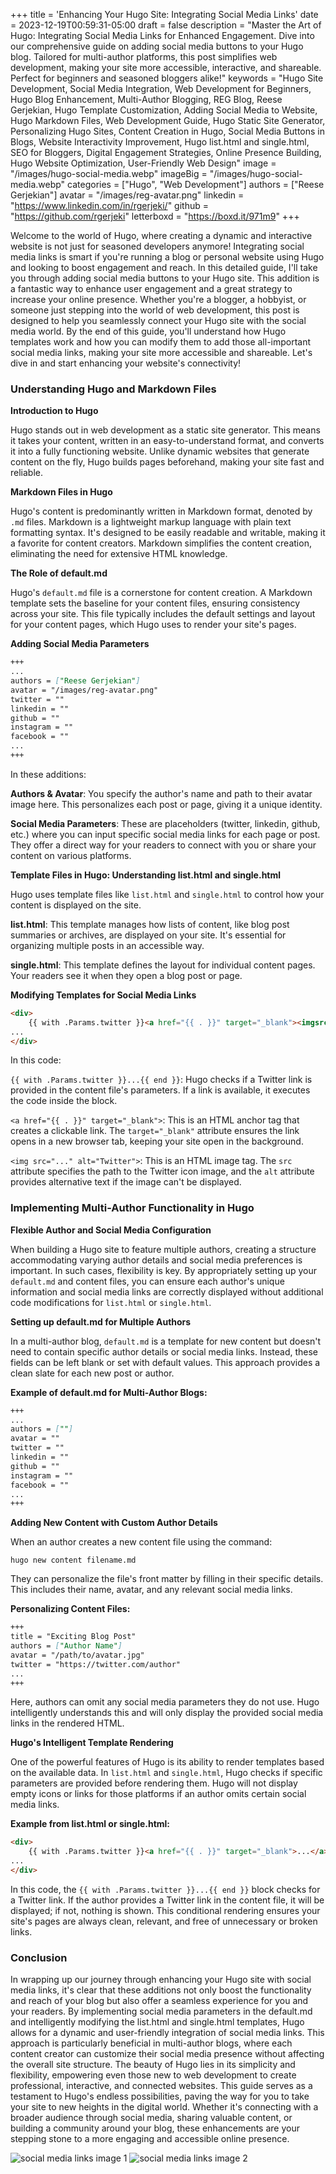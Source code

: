 +++
title = 'Enhancing Your Hugo Site: Integrating Social Media Links'
date = 2023-12-19T00:59:31-05:00
draft = false
description = "Master the Art of Hugo: Integrating Social Media Links for Enhanced Engagement. Dive into our comprehensive guide on adding social media buttons to your Hugo blog. Tailored for multi-author platforms, this post simplifies web development, making your site more accessible, interactive, and shareable. Perfect for beginners and seasoned bloggers alike!"
keywords = "Hugo Site Development, Social Media Integration, Web Development for Beginners, Hugo Blog Enhancement, Multi-Author Blogging, REG Blog, Reese Gerjekian, Hugo Template Customization, Adding Social Media to Website, Hugo Markdown Files, Web Development Guide, Hugo Static Site Generator, Personalizing Hugo Sites, Content Creation in Hugo, Social Media Buttons in Blogs, Website Interactivity Improvement, Hugo list.html and single.html, SEO for Bloggers, Digital Engagement Strategies, Online Presence Building, Hugo Website Optimization, User-Friendly Web Design"
image = "/images/hugo-social-media.webp"
imageBig = "/images/hugo-social-media.webp"
categories = ["Hugo", "Web Development"]
authors = ["Reese Gerjekian"]
avatar = "/images/reg-avatar.png"
linkedin = "https://www.linkedin.com/in/rgerjeki/"
github = "https://github.com/rgerjeki"
letterboxd = "https://boxd.it/971m9"
+++

Welcome to the world of Hugo, where creating a dynamic and interactive website is not just for seasoned developers anymore! Integrating social media links is smart if you're running a blog or personal website using Hugo and looking to boost engagement and reach. In this detailed guide, I'll take you through adding social media buttons to your Hugo site. This addition is a fantastic way to enhance user engagement and a great strategy to increase your online presence. Whether you're a blogger, a hobbyist, or someone just stepping into the world of web development, this post is designed to help you seamlessly connect your Hugo site with the social media world. By the end of this guide, you'll understand how Hugo templates work and how you can modify them to add those all-important social media links, making your site more accessible and shareable. Let's dive in and start enhancing your website's connectivity!

### Understanding Hugo and Markdown Files

**Introduction to Hugo**

Hugo stands out in web development as a static site generator. This means it takes your content, written in an easy-to-understand format, and converts it into a fully functioning website. Unlike dynamic websites that generate content on the fly, Hugo builds pages beforehand, making your site fast and reliable.

**Markdown Files in Hugo**

Hugo's content is predominantly written in Markdown format, denoted by `.md` files. Markdown is a lightweight markup language with plain text formatting syntax. It's designed to be easily readable and writable, making it a favorite for content creators. Markdown simplifies the content creation, eliminating the need for extensive HTML knowledge.

**The Role of default.md**

Hugo's `default.md` file is a cornerstone for content creation. A Markdown template sets the baseline for your content files, ensuring consistency across your site. This file typically includes the default settings and layout for your content pages, which Hugo uses to render your site's pages.

**Adding Social Media Parameters**

```markdown
+++
... 
authors = ["Reese Gerjekian"] 
avatar = "/images/reg-avatar.png" 
twitter = "" 
linkedin = "" 
github = "" 
instagram = "" 
facebook = "" 
...
+++
```

In these additions:

**Authors & Avatar**: You specify the author's name and path to their avatar image here. This personalizes each post or page, giving it a unique identity.

**Social Media Parameters**: These are placeholders (twitter, linkedin, github, etc.) where you can input specific social media links for each page or post. They offer a direct way for your readers to connect with you or share your content on various platforms.

**Template Files in Hugo: Understanding list.html and single.html**

Hugo uses template files like `list.html` and `single.html` to control how your content is displayed on the site.

**list.html**: This template manages how lists of content, like blog post summaries or archives, are displayed on your site. It's essential for organizing multiple posts in an accessible way.

**single.html**: This template defines the layout for individual content pages. Your readers see it when they open a blog post or page.

**Modifying Templates for Social Media Links**

```html
<div> 
    {{ with .Params.twitter }}<a href="{{ . }}" target="_blank"><imgsrc="/images/Social_Media_Icons/icons8-twitter-48.png" alt="Twitter"></a>{{ end }} 
...
</div>
```

In this code:

`{{ with .Params.twitter }}...{{ end }}`: Hugo checks if a Twitter link is provided in the content file's parameters. If a link is available, it executes the code inside the block.

`<a href="{{ . }}" target="_blank">`: This is an HTML anchor tag that creates a clickable link. The `target="_blank"` attribute ensures the link opens in a new browser tab, keeping your site open in the background.

`<img src="..." alt="Twitter">`: This is an HTML image tag. The `src` attribute specifies the path to the Twitter icon image, and the `alt` attribute provides alternative text if the image can't be displayed.

### Implementing Multi-Author Functionality in Hugo

**Flexible Author and Social Media Configuration**

When building a Hugo site to feature multiple authors, creating a structure accommodating varying author details and social media preferences is important. In such cases, flexibility is key. By appropriately setting up your `default.md` and content files, you can ensure each author's unique information and social media links are correctly displayed without additional code modifications for `list.html` or `single.html`.

**Setting up default.md for Multiple Authors**

In a multi-author blog, `default.md` is a template for new content but doesn't need to contain specific author details or social media links. Instead, these fields can be left blank or set with default values. This approach provides a clean slate for each new post or author.

**Example of default.md for Multi-Author Blogs:**

```markdown
+++
... 
authors = [""] 
avatar = "" 
twitter = "" 
linkedin = "" 
github = "" 
instagram = "" 
facebook = "" 
...
+++
```

**Adding New Content with Custom Author Details**

When an author creates a new content file using the command:

```console
hugo new content filename.md
```

They can personalize the file's front matter by filling in their specific details. This includes their name, avatar, and any relevant social media links.

**Personalizing Content Files:**

```markdown
+++ 
title = "Exciting Blog Post" 
authors = ["Author Name"] 
avatar = "/path/to/avatar.jpg" 
twitter = "https://twitter.com/author" 
... 
+++
```

Here, authors can omit any social media parameters they do not use. Hugo intelligently understands this and will only display the provided social media links in the rendered HTML.

**Hugo's Intelligent Template Rendering**

One of the powerful features of Hugo is its ability to render templates based on the available data. In `list.html` and `single.html`, Hugo checks if specific parameters are provided before rendering them. Hugo will not display empty icons or links for those platforms if an author omits certain social media links.

**Example from list.html or single.html:**

```html
<div> 
    {{ with .Params.twitter }}<a href="{{ . }}" target="_blank">...</a>{{ end }}
...
</div>
```

In this code, the `{{ with .Params.twitter }}...{{ end }}` block checks for a Twitter link. If the author provides a Twitter link in the content file, it will be displayed; if not, nothing is shown. This conditional rendering ensures your site's pages are always clean, relevant, and free of unnecessary or broken links.

### Conclusion

In wrapping up our journey through enhancing your Hugo site with social media links, it's clear that these additions not only boost the functionality and reach of your blog but also offer a seamless experience for you and your readers. By implementing social media parameters in the default.md and intelligently modifying the list.html and single.html templates, Hugo allows for a dynamic and user-friendly integration of social media links. This approach is particularly beneficial in multi-author blogs, where each content creator can customize their social media presence without affecting the overall site structure. The beauty of Hugo lies in its simplicity and flexibility, empowering even those new to web development to create professional, interactive, and connected websites. This guide serves as a testament to Hugo's endless possibilities, paving the way for you to take your site to new heights in the digital world. Whether it's connecting with a broader audience through social media, sharing valuable content, or building a community around your blog, these enhancements are your stepping stone to a more engaging and accessible online presence.

![social media links image 1](/images/Hugo_SocialMedia_Post/1.png)
![social media links image 2](/images/Hugo_SocialMedia_Post/2.png)
